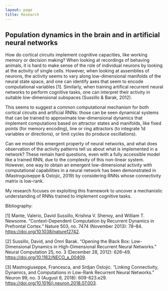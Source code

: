 ```yaml
---
layout: page
title: Research
---
```

## Population dynamics in the brain and in artificial neural networks
How do cortical circuits implement cognitive capacities, like working memory or decision making? When looking at recordings of behaving animals, it is hard to make sense of the role of individual neurons by looking at the activity of single cells. However, when looking at assemblies of neurons, the activity seems to vary along low-dimensional manifolds of the neural state space, and one can identify axes that seem to encode computational variables [1]. Similarly, when training artifical recurrent neural networks to perform cognitive tasks, one can interpret their activity in suitable low-dimensional subspaces (Sussillo & Barak, 2012). 

This seems to suggest a common computational mechanism for both cortical circuits and artificial RNNs: those can be seen dynamical systems that can be trained to approximate low-dimensional dynamics that implement computations based on attractor states and manifolds, like fixed points (for memory encoding), line or ring attractors (to integrate 1d variables or directions), or limit cycles (to produce oscillations).

Can we model this emergent property of neural networks, and what does observation of the activity patterns tell us about what is implemented in a network? These remain hard questions, even with a fully accessible model like a trained RNN, due to the complexity of this non-linear system. However, one way to obtain an emergent low-dimensional activity with computational capabilities in a neural network has been demonstrated in (Mastroguiseppe & Ostojic, 2019) by considering RNNs whose connectivity matrix is low-rank. 

My research focuses on exploiting this framework to uncover a mechanistic understanding of RNNs trained to implement cognitive tasks. 

Bibliography:

[1] Mante, Valerio, David Sussillo, Krishna V. Shenoy, and William T. Newsome. “Context-Dependent Computation by Recurrent Dynamics in Prefrontal Cortex.” Nature 503, no. 7474 (November 2013): 78–84. https://doi.org/10.1038/nature12742.

[2] Sussillo, David, and Omri Barak. “Opening the Black Box: Low-Dimensional Dynamics in High-Dimensional Recurrent Neural Networks.” Neural Computation 25, no. 3 (December 28, 2012): 626–49. https://doi.org/10.1162/NECO_a_00409.

[3] Mastrogiuseppe, Francesca, and Srdjan Ostojic. “Linking Connectivity, Dynamics, and Computations in Low-Rank Recurrent Neural Networks.” Neuron 99, no. 3 (August 8, 2018): 609-623.e29. https://doi.org/10.1016/j.neuron.2018.07.003.
